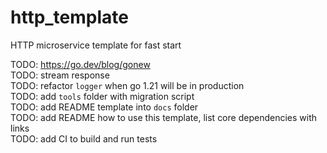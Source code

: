 # http_template
HTTP microservice template for fast start

TODO: https://go.dev/blog/gonew  
TODO: stream response  
TODO: refactor `logger` when go 1.21 will be in production  
TODO: add `tools` folder with migration script  
TODO: add README template into `docs` folder  
TODO: add README how to use this template, list core dependencies with links  
TODO: add CI to build and run tests
